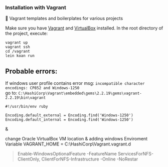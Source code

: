 ### Installation with Vagrant

💎 Vagrant templates and boilerplates for various projects 

Make sure you have [Vagrant](https://www.vagrantup.com/) and
[VirtualBox](https://www.virtualbox.org) installed.
In the root directory of the project, execute:

```
vagrant up
vagrant ssh
cd /vagrant
lein koan run
```


## Probable errors:

If windows user profile contains error msg: `incompatible character encodings: CP852 and Windows-1250`  
go to: `C:\HashiCorp\Vagrant\embedded\gems\2.2.19\gems\vagrant-2.2.19\bin\vagrant`

```
#!/usr/bin/env ruby

Encoding.default_external = Encoding.find('Windows-1250')
Encoding.default_internal = Encoding.find('Windows-1250')
```
&  

change Oracle VirtualBox VM location  & adding windows Enviroment Variable VAGRANT_HOME = C:\HashiCorp\Vagrant\.vagrant.d

> Enable-WindowsOptionalFeature -FeatureName ServicesForNFS-ClientOnly, ClientForNFS-Infrastructure -Online -NoRestar
